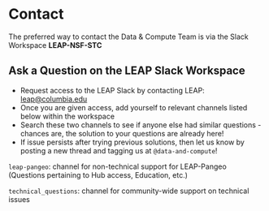 # Contact

The preferred way to contact the Data & Compute Team is via the Slack Workspace **LEAP-NSF-STC**

## Ask a Question on the LEAP Slack Workspace

- Request access to the LEAP Slack by contacting LEAP: [leap@columbia.edu](mailto:leap@columbia.edu)
- Once you are given access, add yourself to relevant channels listed below within the workspace
- Search these two channels to see if anyone else had similar questions - chances are, the solution to your questions are already here!
- If issue persists after trying previous solutions, then let us know by posting a new thread and tagging us at `@data-and-compute`!

`leap-pangeo`: channel for non-technical support for LEAP-Pangeo (Questions pertaining to Hub access, Education, etc.)

`technical_questions`: channel for community-wide support on technical issues
